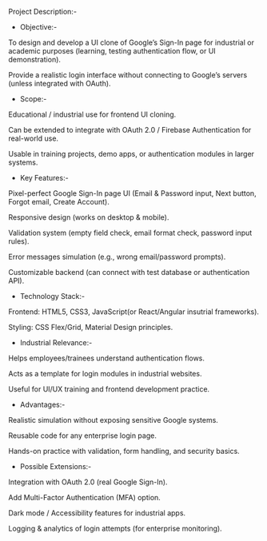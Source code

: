 Project Description:-

* Objective:-

To design and develop a UI clone of Google’s Sign-In page for industrial or academic purposes (learning, testing authentication flow, or UI demonstration).

Provide a realistic login interface without connecting to Google’s servers (unless integrated with OAuth).

* Scope:-

Educational / industrial use for frontend UI cloning.

Can be extended to integrate with OAuth 2.0 / Firebase Authentication for real-world use.

Usable in training projects, demo apps, or authentication modules in larger systems.

* Key Features:-

Pixel-perfect Google Sign-In page UI (Email & Password input, Next button, Forgot email, Create Account).

Responsive design (works on desktop & mobile).

Validation system (empty field check, email format check, password input rules).

Error messages simulation (e.g., wrong email/password prompts).

Customizable backend (can connect with test database or authentication API).

* Technology Stack:-

Frontend: HTML5, CSS3, JavaScript(or React/Angular insutrial frameworks).

Styling: CSS Flex/Grid, Material Design principles.

* Industrial Relevance:-

Helps employees/trainees understand authentication flows.

Acts as a template for login modules in industrial websites.

Useful for UI/UX training and frontend development practice.

* Advantages:-

Realistic simulation without exposing sensitive Google systems.

Reusable code for any enterprise login page.

Hands-on practice with validation, form handling, and security basics.

* Possible Extensions:-

Integration with OAuth 2.0 (real Google Sign-In).

Add Multi-Factor Authentication (MFA) option.

Dark mode / Accessibility features for industrial apps.

Logging & analytics of login attempts (for enterprise monitoring).
